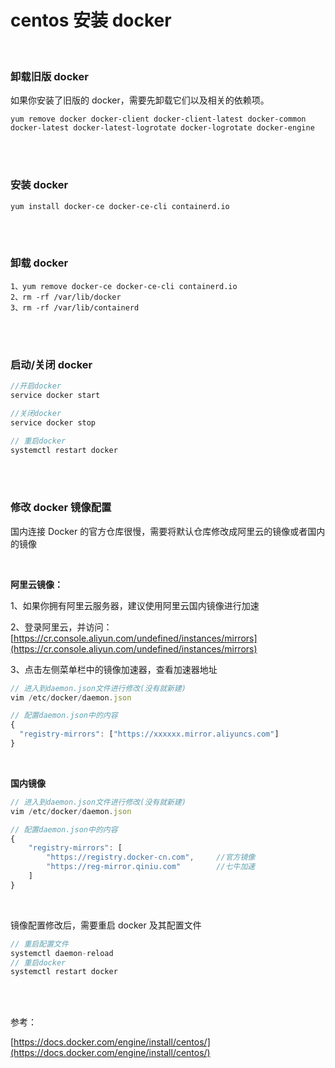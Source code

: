 # centos 安装 docker

</br>

### 卸载旧版 docker

如果你安装了旧版的 docker，需要先卸载它们以及相关的依赖项。

```
yum remove docker docker-client docker-client-latest docker-common docker-latest docker-latest-logrotate docker-logrotate docker-engine
```

</br>
</br>

### 安装 docker

```
yum install docker-ce docker-ce-cli containerd.io
```

</br>
</br>

### 卸载 docker

```
1、yum remove docker-ce docker-ce-cli containerd.io
2、rm -rf /var/lib/docker
3、rm -rf /var/lib/containerd
```

</br>
</br>

### 启动/关闭 docker

```js
//开启docker
service docker start

//关闭docker
service docker stop

// 重启docker
systemctl restart docker
```

</br>
</br>

### 修改 docker 镜像配置

国内连接 Docker 的官方仓库很慢，需要将默认仓库修改成阿里云的镜像或者国内的镜像

</br>

**阿里云镜像：**

1、如果你拥有阿里云服务器，建议使用阿里云国内镜像进行加速

2、登录阿里云，并访问：[https://cr.console.aliyun.com/undefined/instances/mirrors](https://cr.console.aliyun.com/undefined/instances/mirrors)

3、点击左侧菜单栏中的镜像加速器，查看加速器地址

```javascript
// 进入到daemon.json文件进行修改(没有就新建)
vim /etc/docker/daemon.json

// 配置daemon.json中的内容
{
  "registry-mirrors": ["https://xxxxxx.mirror.aliyuncs.com"]
}
```

</br>

**国内镜像**

```javascript
// 进入到daemon.json文件进行修改(没有就新建)
vim /etc/docker/daemon.json

// 配置daemon.json中的内容
{
    "registry-mirrors": [
        "https://registry.docker-cn.com",     //官方镜像
        "https://reg-mirror.qiniu.com"        //七牛加速
    ]
}
```

</br>

镜像配置修改后，需要重启 docker 及其配置文件

```js
// 重启配置文件
systemctl daemon-reload
// 重启docker
systemctl restart docker
```

</br>
</br>

参考：

[https://docs.docker.com/engine/install/centos/](https://docs.docker.com/engine/install/centos/)
